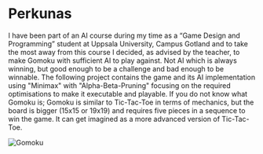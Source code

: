 # Perkunas

I have been part of an AI course during my time as a “Game Design and Programming” student at Uppsala University, Campus Gotland and to take the most away from this course I decided, as advised by the teacher, to make Gomoku with sufficient AI to play against. 
Not AI which is always winning, but good enough to be a challenge and bad enough to be winnable.
The following project contains the game and its AI implementation using "Minimax" with "Alpha-Beta-Pruning" focusing on the required optimisations to make it executable and playable.
If you do not know what Gomoku is; Gomoku is similar to Tic-Tac-Toe in terms of mechanics, but the board is bigger (15x15 or 19x19) and requires five pieces in a sequence to win the game. It can get imagined as a more advanced version of Tic-Tac-Toe. 

![Gomoku](https://user-images.githubusercontent.com/47029889/214385313-23867c67-8b2f-4e97-9515-a260bbbc8c9f.png)
